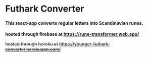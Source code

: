 # Futhark Converter

#### This react-app converts regular letters into Scandinavian runes.

**hosted through firebase at https://rune-transformer.web.app/**

~~hosted through heroku at https://younger-futhark-converter.herokuapp.com/~~


